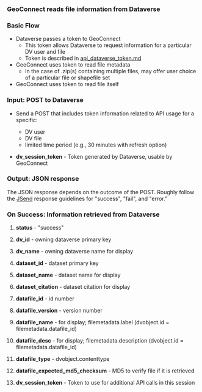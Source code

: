 ### GeoConnect reads file information from Dataverse


### Basic Flow
+ Dataverse passes a token to GeoConnect
	+ This token allows Dataverse to request information for a particular DV user and file
	+ Token is described in [api_dataverse_token.md](api_dataverse_token.md)
+ GeoConnect uses token to read file metadata
	+ In the case of .zip(s) containing multiple files, may offer user choice of a particular file or shapefile set
+ GeoConnect uses token to read file itself

### Input:  POST to Dataverse

+ Send a POST that includes token information related to API usage for a specific:
 	+ DV user
 	+ DV file
	+ limited time period (e.g., 30 minutes with refresh option)

+ **dv_session_token** - Token generated by Dataverse, usable by GeoConnect

### Output: JSON response

The JSON response depends on the outcome of the POST.  Roughly follow the [JSend](http://labs.omniti.com/labs/jsend) response guidelines for "success", "fail", and "error." 

### On Success: Information retrieved from Dataverse

1. **status** - "success"
1. **dv_id** - owning dataverse primary key
1. **dv_name** - owning dataverse name for display

1. **dataset_id** - dataset primary key
1. **dataset_name** - dataset name for display
1. **dataset_citation** - dataset citation for display

1. **datafile_id** - id number
1. **datafile_version** - version number
1. **datafile_name** - for display; filemetadata.label   (dvobject.id = filemetadata.datafile_id)
1. **datafile_desc** - for display; filemetadata.description   (dvobject.id = filemetadata.datafile_id)
1. **datafile_type** - dvobject.contenttype
1. **datafile_expected_md5_checksum** - MD5 to verify file if it is retrieved

1. **dv_session_token** - Token to use for additional API calls in this session

